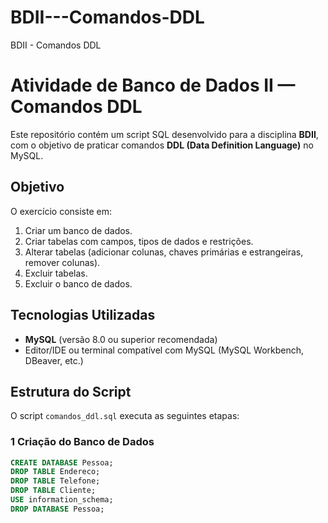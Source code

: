# BDII---Comandos-DDL
BDII - Comandos DDL
#  Atividade de Banco de Dados II — Comandos DDL

Este repositório contém um script SQL desenvolvido para a disciplina **BDII**, com o objetivo de praticar comandos **DDL (Data Definition Language)** no MySQL.

##  Objetivo
O exercício consiste em:
1. Criar um banco de dados.
2. Criar tabelas com campos, tipos de dados e restrições.
3. Alterar tabelas (adicionar colunas, chaves primárias e estrangeiras, remover colunas).
4. Excluir tabelas.
5. Excluir o banco de dados.

##  Tecnologias Utilizadas
- **MySQL** (versão 8.0 ou superior recomendada)
- Editor/IDE ou terminal compatível com MySQL (MySQL Workbench, DBeaver, etc.)

## Estrutura do Script
O script `comandos_ddl.sql` executa as seguintes etapas:

### 1️ Criação do Banco de Dados
```sql
CREATE DATABASE Pessoa;
DROP TABLE Endereco;
DROP TABLE Telefone;
DROP TABLE Cliente;
USE information_schema;
DROP DATABASE Pessoa;
